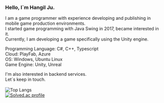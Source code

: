 ### Hello, I`m Hangil Ju.<br/>

I am a game programmer with experience developing and publishing in mobile game production environments.<br/>
I started game programming with Java Swing in 2017, became interested in it.<br/>
Currently, I am developing a game specifically using the Unity engine.<br/>

Programming Language: C#, C++, Typescript<br/>
Cloud: PlayFab, Azure<br/>
OS: Windows, Ubuntu Linux<br/>
Game Engine: Unity, Unreal<br/>

I'm also interested in backend services.<br/>
Let`s keep in touch.<br/>
<br/>
![Top Langs](https://github-readme-stats.vercel.app/api/top-langs/?username=juhangil&layout=compact&theme=dark)<br/>
[![Solved.ac profile](http://mazassumnida.wtf/api/v2/generate_badge?boj=ju6579)](https://solved.ac/ju6579)<br/>
<!--
**juhangil/juhangil** is a ✨ _special_ ✨ repository because its `README.md` (this file) appears on your GitHub profile.

Here are some ideas to get you started:

- 🔭 I’m currently working on ...
- 🌱 I’m currently learning ...
- 👯 I’m looking to collaborate on ...
- 🤔 I’m looking for help with ...
- 💬 Ask me about ...
- 📫 How to reach me: ...
- 😄 Pronouns: ...
- ⚡ Fun fact: ...
-->
